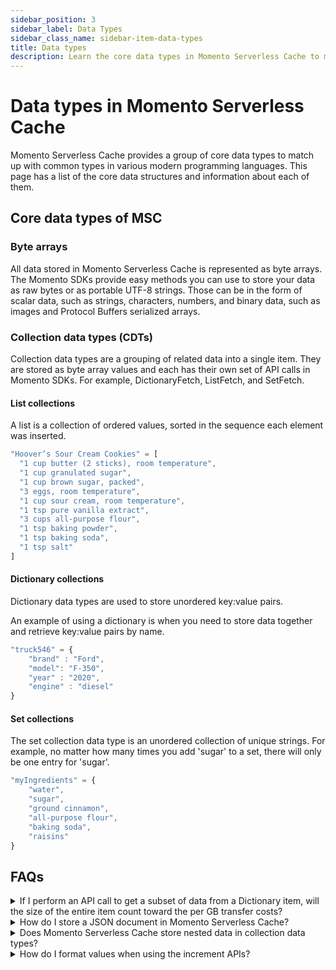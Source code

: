 ```yaml
---
sidebar_position: 3
sidebar_label: Data Types
sidebar_class_name: sidebar-item-data-types
title: Data types
description: Learn the core data types in Momento Serverless Cache to match up with common types in various modern programming languages and information about each of them.
---
```


# Data types in Momento Serverless Cache
Momento Serverless Cache provides a group of core data types to match up with common types in various modern programming languages. This page has a list of the core data structures and information about each of them.

## Core data types of MSC

### Byte arrays
All data stored in Momento Serverless Cache is represented as byte arrays. The Momento SDKs provide easy methods you can use to store your data as raw bytes or as portable UTF-8 strings. Those can be in the form of scalar data, such as strings, characters, numbers, and binary data, such as images and Protocol Buffers serialized arrays.

### Collection data types (CDTs)
Collection data types are a grouping of related data into a single item. They are stored as byte array values and each has their own set of API calls in Momento SDKs. For example, DictionaryFetch, ListFetch, and SetFetch.

#### List collections
A list is a collection of ordered values, sorted in the sequence each element was inserted.

```javascript
"Hoover’s Sour Cream Cookies" = [
  "1 cup butter (2 sticks), room temperature", 
  "1 cup granulated sugar",
  "1 cup brown sugar, packed",
  "3 eggs, room temperature",
  "1 cup sour cream, room temperature",
  "1 tsp pure vanilla extract",
  "3 cups all-purpose flour",
  "1 tsp baking powder",
  "1 tsp baking soda",
  "1 tsp salt"
]
```
#### Dictionary collections
Dictionary data types are used to store unordered key:value pairs.

An example of using a dictionary is when you need to store data together and retrieve key:value pairs by name.
```javascript
"truck546" = {
    "brand" : "Ford", 
    "model": "F-350",
    "year" : "2020",
    "engine" : "diesel"
}
```
#### Set collections
The set collection data type is an unordered collection of unique strings. For example, no matter how many times you add 'sugar' to a set, there will only be one entry for 'sugar'.
```javascript
"myIngredients" = {
    "water",
    "sugar",
    "ground cinnamon",
    "all-purpose flour",
    "baking soda",
    "raisins"
}
```
## FAQs
<details>
  <summary>If I perform an API call to get a subset of data from a Dictionary item, will the size of the entire item count toward the per GB transfer costs?</summary>
No, it will not. For example, if you perform the API call DictionaryGetField to get one 5-kilobyte field in a dictionary where the entire dictionary item is 50 kilobytes, only 5 kilobytes count towards my per GB transfer costs.
</details>

<details>
  <summary>How do I store a JSON document in Momento Serverless Cache?</summary>
Use your favorite JSON library to serialize the JSON document into a byte array and insert that byte array into Momento Serverless Cache.
</details>

<details>
  <summary>Does Momento Serverless Cache store nested data in collection data types?</summary>
Not directly. Your best option is to store this data as a JSON object and then use your favorite JSON library to serialize the JSON document into a byte array and insert that byte array into Momento Serverless Cache.
</details>

<details>
  <summary>How do I format values when using the increment APIs?</summary>
Values used with increment API calls must be stored as a UTF-8 string representing a base 10 integer. If they are not in that format, those API calls will throw a formatting error.
</details>
